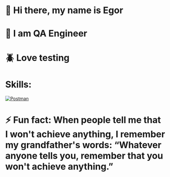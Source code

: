 # 👋 Hi there, my name is Egor
# 👀 I am QA Engineer
# 🪲 Love testing

# Skills: 

[![Postman](https://icons8.com/icon/EPbEfEa7o8CB/postman-inc)](path/to/postman/collection)



# ⚡ Fun fact: When people tell me that I won't achieve anything, I remember my grandfather's words: “Whatever anyone tells you, remember that you won't achieve anything.” 




